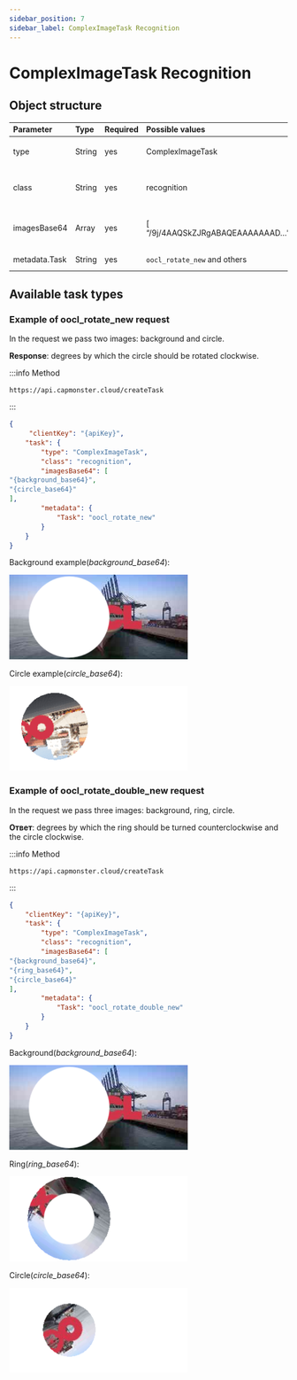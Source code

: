```yaml
---
sidebar_position: 7
sidebar_label: ComplexImageTask Recognition
---
```


# ComplexImageTask Recognition

## **Object structure**

|**Parameter**|**Type**|**Required**|**Possible values**|**Description**|
| :- | :- | :- | :- | :- |
|type|String|yes|ComplexImageTask|Specifies the task object type.|
|class|String|yes|recognition|Specifies the task object class.|
|imagesBase64|Array|yes|[ “/9j/4AAQSkZJRgABAQEAAAAAAAD…”]|Images array in base64 encoding.|
|metadata.Task|String|yes|`oocl_rotate_new` and others|Task name (<u>in English</u>).|

## **Available task types**

### **Example of oocl_rotate_new request**

In the request we pass two images: background and circle.

**Response**: degrees by which the circle should be rotated clockwise.

:::info Method
```http
https://api.capmonster.cloud/createTask
```
:::
```json
{
     "clientKey": "{apiKey}",
    "task": {
        "type": "ComplexImageTask",
        "class": "recognition",
        "imagesBase64": [
"{background_base64}",
"{circle_base64}"
],
        "metadata": {
            "Task": "oocl_rotate_new"
        }
    }
}
```

Background example(*background_base64*):

![](ex1.png)

Circle example(*circle_base64*):

![](ex2.png)


### **Example of oocl_rotate_double_new request**

In the request we pass three images: background, ring, circle.

**Ответ**: degrees by which the ring should be turned counterclockwise and the circle clockwise.

:::info Method
```http
https://api.capmonster.cloud/createTask
```
:::
```json
{ 
    "clientKey": "{apiKey}",
    "task": {
        "type": "ComplexImageTask",
        "class": "recognition",
        "imagesBase64": [
"{background_base64}",
"{ring_base64}",
"{circle_base64}"
],
        "metadata": {
            "Task": "oocl_rotate_double_new"
        }
    }
}
```

Background(*background_base64*):

![](ex3.png)

Ring(*ring_base64*):

![](ex4.png)

Circle(*circle_base64*):

![](ex5.png)